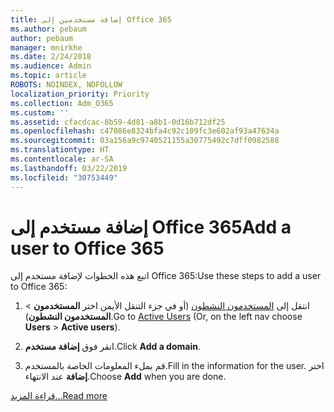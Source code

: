 ```yaml
---
title: إضافة مستخدمين إلى Office 365
ms.author: pebaum
author: pebaum
manager: mnirkhe
ms.date: 2/24/2018
ms.audience: Admin
ms.topic: article
ROBOTS: NOINDEX, NOFOLLOW
localization_priority: Priority
ms.collection: Adm_O365
ms.custom: ''
ms.assetid: cfacdcac-8b59-4d81-a8b1-0d16b712df25
ms.openlocfilehash: c47086e8324bfa4c92c109fc3e602af93a47634a
ms.sourcegitcommit: 03a156a9c9740521155a30775492c7dff0982588
ms.translationtype: HT
ms.contentlocale: ar-SA
ms.lasthandoff: 03/22/2019
ms.locfileid: "30753449"
---
```

# <a name="add-a-user-to-office-365"></a><span data-ttu-id="1ff42-102">إضافة مستخدم إلى Office 365</span><span class="sxs-lookup"><span data-stu-id="1ff42-102">Add a user to Office 365</span></span>

<span data-ttu-id="1ff42-103">اتبع هذه الخطوات لإضافة مستخدم إلى Office 365:</span><span class="sxs-lookup"><span data-stu-id="1ff42-103">Use these steps to add a user to Office 365:</span></span>
  
1. <span data-ttu-id="1ff42-104">انتقل إلى [المستخدمون النشطون](https://admin.microsoft.com/Adminportal/Home?source=applauncher#/users) (أو في جزء التنقل الأيمن اختر **المستخدمون** \> **المستخدمون النشطون**).</span><span class="sxs-lookup"><span data-stu-id="1ff42-104">Go to [Active Users](https://admin.microsoft.com/Adminportal/Home?source=applauncher#/users) (Or, on the left nav choose **Users** \> **Active users**).</span></span>
    
2. <span data-ttu-id="1ff42-105">انقر فوق **إضافة مستخدم**.</span><span class="sxs-lookup"><span data-stu-id="1ff42-105">Click **Add a domain**.</span></span>
    
3. <span data-ttu-id="1ff42-106">قم بملء المعلومات الخاصة بالمستخدم.</span><span class="sxs-lookup"><span data-stu-id="1ff42-106">Fill in the information for the user.</span></span> <span data-ttu-id="1ff42-107">اختر **إضافة** عند الانتهاء.</span><span class="sxs-lookup"><span data-stu-id="1ff42-107">Choose **Add** when you are done.</span></span> 
    
[<span data-ttu-id="1ff42-108">قراءة المزيد...</span><span class="sxs-lookup"><span data-stu-id="1ff42-108">Read more</span></span>](https://support.office.com/article/1970f7d6-03b5-442f-b385-5880b9c256ec)
  

